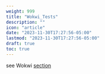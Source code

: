 ```yaml
---
weight: 999
title: "Wokwi_Tests"
description: ""
icon: "article"
date: "2023-11-30T17:27:56-05:00"
lastmod: "2023-11-30T17:27:56-05:00"
draft: true
toc: true
---
```



see Wokwi [section](#writing-wokwi-tests)